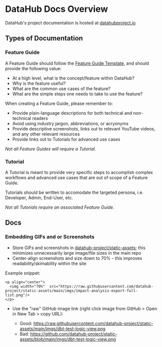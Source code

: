 # DataHub Docs Overview

DataHub's project documentation is hosted at [datahubproject.io](https://datahubproject.io/docs)

## Types of Documentation

### Feature Guide

A Feature Guide should follow the [Feature Guide Template](_feature-guide-template.md), and should provide the following value:

* At a high level, what is the concept/feature within DataHub?
* Why is the feature useful?
* What are the common use cases of the feature?
* What are the simple steps one needs to take to use the feature?

When creating a Feature Guide, please remember to:

* Provide plain-language descriptions for both technical and non-technical readers
* Avoid using industry jargon, abbreviations, or acryonyms
* Provide descriptive screenshots, links out to relevant YouTube videos, and any other relevant resources
* Provide links out to Tutorials for advanced use cases

*Not all Feature Guides will require a Tutorial.*

### Tutorial

A Tutorial is meant to provide very specific steps to accomplish complex workflows and advanced use cases that are out of scope of a Feature Guide.

Tutorials should be written to accomodate the targeted persona, i.e. Developer, Admin, End-User, etc.

*Not all Tutorials require an associated Feature Guide.*

## Docs

### Embedding GIFs and or Screenshots

* Store GIFs and screenshots in [datahub-project/static-assets](https://github.com/datahub-project/static-assets); this minimizes unnecessarily large image/file sizes in the main repo
* Center-align screenshots and size down to 70% - this improves readability/skimability within the site

Example snippet:

```
<p align="center">
  <img width="70%"  src="https://raw.githubusercontent.com/datahub-project/static-assets/main/imgs/impact-analysis-export-full-list.png"/>
</p>
```

* Use the "raw" GitHub image link (right click image from GitHub > Open in New Tab > copy URL):

  * Good: https://raw.githubusercontent.com/datahub-project/static-assets/main/imgs/dbt-test-logic-view.png
  * Bad: https://github.com/datahub-project/static-assets/blob/main/imgs/dbt-test-logic-view.png
